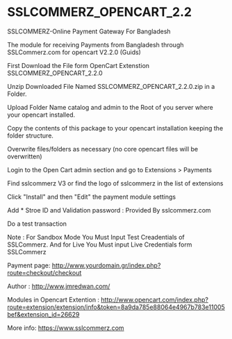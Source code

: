 # SSLCOMMERZ_OPENCART_2.2
SSLCOMMERZ-Online Payment Gateway For Bangladesh

The module for receiving Payments from Bangladesh through SSLCommerz.com for opencart V2.2.0 (Guids)

First Download the File form OpenCart Extenstion SSLCOMMERZ_OPENCART_2.2.0

Unzip Downloaded File Named SSLCOMMERZ_OPENCART_2.2.0.zip in a Folder.

Upload Folder Name catalog and admin to the Root of you server where your opencart installed.

Copy the contents of this package to your opencart installation keeping the folder structure.

Overwrite files/folders as necessary (no core opencart files will be overwritten)

Login to the Open Cart admin section and go to Extensions > Payments

Find sslcommerz V3 or find the logo of sslcommerz in the list of extensions

Click "Install" and then "Edit" the payment module settings

Add * Stroe ID and Validation password : Provided By sslcommerz.com

Do a test transaction

Note : For Sandbox Mode You Must Input Test Creadentials of SSLCommerz. And for Live You Must input Live Credentials form SSLCommerz

Payment page: http://www.yourdomain.gr/index.php?route=checkout/checkout

Author : http://www.jmredwan.com/

Modules in Opencart Extention : http://www.opencart.com/index.php?route=extension/extension/info&token=8a9da785e88064e4967b783e11005bef&extension_id=26629

More info: https://www.sslcommerz.com
